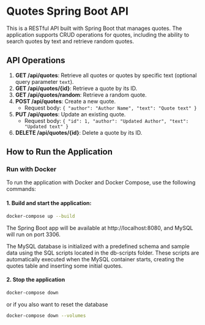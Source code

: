 # Quotes Spring Boot API

This is a RESTful API built with Spring Boot that manages quotes. The application supports CRUD operations for quotes, including the ability to search quotes by text and retrieve random quotes.

## API Operations

1. **GET /api/quotes**: Retrieve all quotes or quotes by specific text (optional query parameter `text`).
2. **GET /api/quotes/{id}**: Retrieve a quote by its ID.
3. **GET /api/quotes/random**: Retrieve a random quote.
4. **POST /api/quotes**: Create a new quote.
    - Request body: `{ "author": "Author Name", "text": "Quote text" }`
5. **PUT /api/quotes**: Update an existing quote.
    - Request body: `{ "id": 1, "author": "Updated Author", "text": "Updated text" }`
6. **DELETE /api/quotes/{id}**: Delete a quote by its ID.

## How to Run the Application

### Run with Docker

To run the application with Docker and Docker Compose, use the following commands:

#### 1. Build and start the application:

```bash
docker-compose up --build
```
The Spring Boot app will be available at http://localhost:8080, and MySQL will run on port 3306.

The MySQL database is initialized with a predefined schema and sample data using the SQL scripts located in the db-scripts folder. These scripts are automatically executed when the MySQL container starts, creating the quotes table and inserting some initial quotes.


#### 2. Stop the application

```bash
docker-compose down
````
or if you also want to reset the database
```bash
docker-compose down --volumes
```